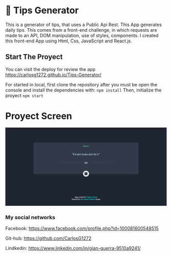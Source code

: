 # 🐶 Tips Generator
This is a generator of tips, that uses a Public Api Rest.
This App generates daily tips. This comes from a front-end challenge, in which requests are made to an API, DOM manipulation, use of styles, components.
I created this front-end App using Html, Css, JavaScript and React.js.

## Start The Proyect
You can visit the deploy for review the app
https://carlosg1272.github.io/Tips-Generator/

For started in local, first clone the repository after you must be open the console and install the dependencies with:
`npm install`
Then, initialize the proyect 
`npm start`

# Proyect Screen
![tips](https://github.com/CarlosG1272/CarlosG1272/blob/main/assets/quoteTip/tips.PNG)

### My social networks

Facebook: https://www.facebook.com/profile.php?id=100081600548515

Git-hub: https://github.com/CarlosG1272

Lindkedin: https://www.linkedin.com/in/gian-guerra-9510a9241/

